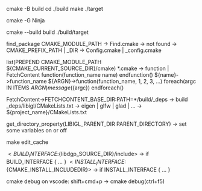 cmake -B build
cd ./build
make 
./target

cmake -G Ninja

cmake --build build
./build/target

find_package
CMAKE_MODULE_PATH -> Find<Target>.cmake -> not found 
-> CMAKE_PREFIX_PATH | <Target>_DIR -> <Target>Config.cmake | <Target>_config.cmake

list(PREPEND CMAKE_MODULE_PATH ${CMAKE_CURRENT_SOURCE_DIR}/cmake)
*.cmake -> function | FetchContent
function(function_name name) 
endfunction()
${name}->function_name 
${ARGN}->function(function_name, 1, 2, 3, ...)
foreach(argc IN ITEMS ${ARGN})
    message(${argc})
endforeach()

FetchContent->FETCHCONTENT_BASE_DIR:PATH=*/build/_deps
-> build _deps/libigl/CMakeLists.txt -> eigen | glfw | glad | ... -> ${project_name}/CMakeLists.txt

get_directory_property(LIBIGL_PARENT_DIR PARENT_DIRECTORY) -> set some variables on or off

make edit_cache

$<BUILD_INTERFACE:${libdgp_SOURCE_DIR}/include> -> if BUILD_INTERFACE { ... }
$<INSTALL_INTERFACE:${CMAKE_INSTALL_INCLUDEDIR}> -> if INSTALL_INTERFACE { ... }

cmake debug on vscode:
shift+cmd+p -> cmake debug(ctrl+f5)